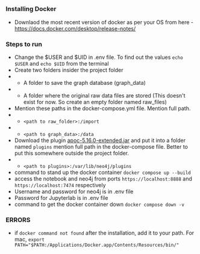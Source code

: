 ##


### Installing Docker
* Downlaod the most recent version of docker as per your OS from here - https://docs.docker.com/desktop/release-notes/


### Steps to run
* Change the $USER and $UID in .env file. To find out the values `echo $USER` and `echo $UID` from the terminal
* Create two folders insider the project folder 
* * A folder to save the graph database (graph_data)
* * A folder where the original raw data files are stored (This doesn't exist for now. So create an empty folder named raw_files)
* Mention these paths in the docker-compose.yml file. Mention full path.
* * `<path to raw_folder>:/import`
* * `<path to graph_data>:/data`
* Download the plugin [apoc-5.16.0-extended.jar](https://drive.google.com/file/d/12iVJVKnC4H-dYCx_-vhaKJwk9zzpXWzy/view?usp=sharing) and put it into a folder named `plugins` mention full path in the docker-compose file. Better to put this somewhere outside the project folder. 
* * `<path to plugins>:/var/lib/neo4j/plugins`
* command to stand up the docker container `docker compose up --build`
* access the notebook and neo4j from ports `https://localhost:8888` and `https://localhost:7474` respectively
* Username and password for neo4j is in .env file
* Password for Jupyterlab is in .env file
* command to get the docker container down `docker compose down -v`

### ERRORS
* if `docker command not found` after the installation, add it to your path. For mac, ` export PATH="$PATH:/Applications/Docker.app/Contents/Resources/bin/" `
